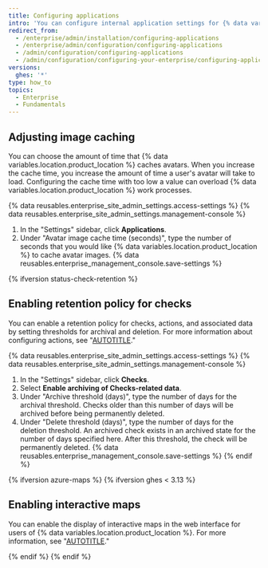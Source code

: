 ```yaml
---
title: Configuring applications
intro: 'You can configure internal application settings for {% data variables.location.product_location %}.'
redirect_from:
  - /enterprise/admin/installation/configuring-applications
  - /enterprise/admin/configuration/configuring-applications
  - /admin/configuration/configuring-applications
  - /admin/configuration/configuring-your-enterprise/configuring-applications
versions:
  ghes: '*'
type: how_to
topics:
  - Enterprise
  - Fundamentals
---
```

## Adjusting image caching

You can choose the amount of time that {% data variables.location.product_location %} caches avatars. When you increase the cache time, you increase the amount of time a user's avatar will take to load. Configuring the cache time with too low a value can overload {% data variables.location.product_location %} work processes.

{% data reusables.enterprise_site_admin_settings.access-settings %}
{% data reusables.enterprise_site_admin_settings.management-console %}
1. In the "Settings" sidebar, click **Applications**.
1. Under "Avatar image cache time (seconds)", type the number of seconds that you would like {% data variables.location.product_location %} to cache avatar images.
{% data reusables.enterprise_management_console.save-settings %}

{% ifversion status-check-retention %}

## Enabling retention policy for checks

You can enable a retention policy for checks, actions, and associated data by setting thresholds for archival and deletion. For more information about configuring actions, see "[AUTOTITLE](/admin/github-actions/getting-started-with-github-actions-for-your-enterprise/about-github-actions-for-enterprises)."

{% data reusables.enterprise_site_admin_settings.access-settings %}
{% data reusables.enterprise_site_admin_settings.management-console %}
1. In the "Settings" sidebar, click **Checks**.
1. Select **Enable archiving of Checks-related data**.
1. Under "Archive threshold (days)", type the number of days for the archival threshold. Checks older than this number of days will be archived before being permanently deleted.
1. Under "Delete threshold (days)", type the number of days for the deletion threshold. An archived check exists in an archived state for the number of days specified here. After this threshold, the check will be permanently deleted.
{% data reusables.enterprise_management_console.save-settings %}
{% endif %}

{% ifversion azure-maps %}
{% ifversion ghes < 3.13 %}

## Enabling interactive maps

You can enable the display of interactive maps in the web interface for users of {% data variables.location.product_location %}. For more information, see "[AUTOTITLE](/admin/configuration/configuring-user-applications-for-your-enterprise/configuring-interactive-maps)."

{% endif %}
{% endif %}
